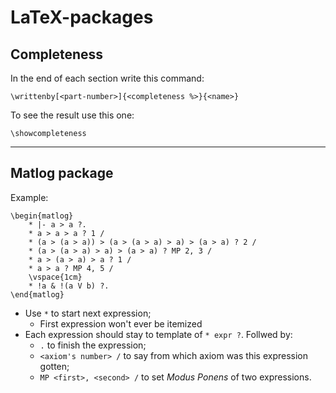 # LaTeX-packages

## Completeness

In the end of each section write this command:

```TeX
\writtenby[<part-number>]{<completeness %>}{<name>}
```

To see the result use this one:

```TeX
\showcompleteness
```

---

## Matlog package

Example:

```TeX
\begin{matlog}
    * |- a > a ?.
    * a > a > a ? 1 /
    * (a > (a > a)) > (a > (a > a) > a) > (a > a) ? 2 /
    * (a > (a > a) > a) > (a > a) ? MP 2, 3 /
    * a > (a > a) > a ? 1 /
    * a > a ? MP 4, 5 /
    \vspace{1cm}
    * !a & !(a V b) ?.
\end{matlog}
```

* Use `*` to start next expression;
  - First expression won't ever be itemized
* Each expression should stay to template of `* expr ?`. Follwed by:
  - `.` to finish the expression;
  - `<axiom's number> /` to say from which axiom was this expression gotten;
  - `MP <first>, <second> /` to set _Modus Ponens_ of two expressions.
